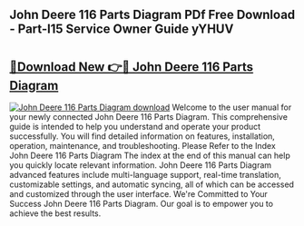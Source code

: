 ## John Deere 116 Parts Diagram PDf Free Download - Part-l15 Service Owner Guide yYHUV

# <h2><a href="http://dfivbyd.blite.top/?on=John+Deere+116+Parts+Diagram">🔗Download New 👉🔴 John Deere 116 Parts Diagram</a></h2>

[![John Deere 116 Parts Diagram download](https://i.imgur.com/lujVjoI.png)](http://dfivbyd.blite.top/?on=John+Deere+116+Parts+Diagram)
Welcome to the user manual for your newly connected John Deere 116 Parts Diagram. This comprehensive guide is intended to help you understand and operate your product successfully. You will find detailed information on features, installation, operation, maintenance, and troubleshooting. Please Refer to the Index John Deere 116 Parts Diagram The index at the end of this manual can help you quickly locate relevant information. John Deere 116 Parts Diagram advanced features include multi-language support, real-time translation, customizable settings, and automatic syncing, all of which can be accessed and customized through the user interface. We're Committed to Your Success John Deere 116 Parts Diagram. Our goal is to empower you to achieve the best results.
